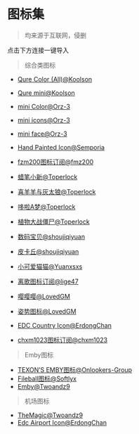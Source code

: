 # 图标集

> 均来源于互联网，侵删

点击下方连接一键导入

> 综合类图标
* <a href="https://quantumult.app/x/open-app/ui?module=gallery&type=icon&action=add&content=%5B%0A%20%20%20%20%22https%3A%2F%2Fgithub.com%2FKoolson%2FQure%2Fraw%2Fmaster%2FOther%2FQureColor-All.json%22%0A%5D">Qure Color (All)@Koolson</a>
* <a href="https://quantumult.app/x/open-app/ui?module=gallery&type=icon&action=add&content=%5B%0A%20%20%20%20%22https%3A%2F%2Fraw.githubusercontent.com%2FKoolson%2FQure%2Fmaster%2FOther%2FQuremini.json%22%0A%5D">Qure mini@Koolson</a>
* <a href="https://quantumult.app/x/open-app/ui?module=gallery&type=icon&action=add&content=%5B%0A%20%20%20%20%22https%3A%2F%2Fraw.githubusercontent.com%2FOrz-3%2Fmini%2Fmaster%2FminiColor.json%22%0A%5D">mini Color@Orz-3</a>
* <a href="https://quantumult.app/x/open-app/ui?module=gallery&type=icon&action=add&content=%5B%22https%3A%2F%2Fgithub.com%2FOrz-3%2Fmini%2Fraw%2Fmaster%2Fmini.json%22%5D">mini icons@Orz-3</a>
* <a href="https://quantumult.app/x/open-app/ui?module=gallery&type=icon&action=add&content=%5B%22https://raw.githubusercontent.com/Orz-3/face/master/face.json%22%5D">mini face@Orz-3</a>

* <a href="https://quantumult.app/x/open-app/ui?module=gallery&type=icon&action=add&content=%5B%0A%20%20%20%20%22https%3A%2F%2Fraw.githubusercontent.com%2FSemporia%2FHand-Painted-icon%2Fmaster%2FSemporia.json%22%0A%5D">Hand Painted Icon@Semporia</a>
* <a href="https://quantumult.app/x/open-app/ui?module=gallery&type=icon&action=add&content=%5B%22https://raw.githubusercontent.com/fmz200/wool_scripts/main/icons/icons-all.json%22%5D">fzm200图标订阅@fmz200</a>
* <a href="https://quantumult.app/x/open-app/ui?module=gallery&type=icon&action=add&content=%5B%22https%3A%2F%2Fraw.githubusercontent.com%2FToperlock%2FQuantumult%2Fmain%2FShin-icons.json%22%5D">蜡笔小新@Toperlock</a>
* <a href="https://quantumult.app/x/open-app/ui?module=gallery&type=icon&action=add&content=%5B%22https%3A%2F%2Fraw.githubusercontent.com%2FToperlock%2FQuantumult%2Fmain%2FWolffy-icons.json%22%5D">喜羊羊与灰太狼@Toperlock</a>
* <a href="https://quantumult.app/x/open-app/ui?module=gallery&type=icon&action=add&content=%5B%22https%3A%2F%2Fraw.githubusercontent.com%2FToperlock%2FQuantumult%2Fmain%2FD-icons.json%22%5D">哆啦A梦@Toperlock</a>
* <a href="https://quantumult.app/x/open-app/ui?module=gallery&type=icon&action=add&content=%5B%22https%3A%2F%2Fraw.githubusercontent.com%2Fshoujiqiyuan%2FPVSZforQuanX%2Fmaster%2FPVSZ.json%22%5D">植物大战僵尸@Toperlock</a>
* <a href="https://quantumult.app/x/open-app/ui?module=gallery&type=icon&action=add&content=%5B%22https%3A%2F%2Fraw.githubusercontent.com%2Fshoujiqiyuan%2FDigimonforQuanX%2Fmaster%2FDigimon.json%22%5D">数码宝贝@shoujiqiyuan</a>
* <a href="https://quantumult.app/x/open-app/ui?module=gallery&type=icon&action=add&content=%5B%22https%3A%2F%2Fraw.githubusercontent.com%2Fshoujiqiyuan%2FPokemonGOforQuanX%2Fmaster%2FPokemonGo.json%22%5D">皮卡丘@shoujiqiyuan</a>
* <a href="https://quantumult.app/x/open-app/ui?module=gallery&type=icon&action=add&content=%5B%22https%3A%2F%2Fraw.githubusercontent.com%2FYuanxsxs%2FQtumultX%2Fmaster%2FIcon%2FCatcat.json%22%5D">小可爱猫猫@Yuanxsxs</a>
* <a href="https://quantumult.app/x/open-app/ui?module=gallery&type=icon&action=add&content=%5B%22https://raw.githubusercontent.com/lige47/QuanX-icon-rule/main/ligeicon.json%22%5D">离歌图标订阅@lige47</a>
* <a href="https://quantumult.app/x/open-app/ui?module=gallery&type=icon&action=add&content=%5B%22https://raw.githubusercontent.com/LovedGM/Quantumult-X-TuBiao/a6da7ef83e55a098bc7e9b793a670bbdfde5e36e/yyy.json%22%5D">嘤嘤嘤@LovedGM</a>
* <a href="https://quantumult.app/x/open-app/ui?module=gallery&type=icon&action=add&content=%5B%22https://raw.githubusercontent.com/LovedGM/Quantumult-X-TuBiao/main/zishi-cs.json%22%5D">姿势图标@LovedGM</a>
* <a href="https://quantumult.app/x/open-app/ui?module=gallery&type=icon&action=add&content=%5B%22https://raw.githubusercontent.com/erdongchanyo/icon/main/edc-country-icon-gallery.json%22%5D">EDC Country Icon@ErdongChan</a>
* <a href="https://quantumult.app/x/open-app/ui?module=gallery&type=icon&action=add&content=%5B%22https://raw.githubusercontent.com/chxm1023/Script_X/main/icon/icons.json%22%5D">chxm1023图标订阅@chxm1023</a>

> Emby图标
* <a href="https://quantumult.app/x/open-app/ui?module=gallery&type=icon&action=add&content=%5B%22https://raw.githubusercontent.com/Onlookers-Group/Texonin-LAB-Public/main/Quantumult(X)/Icon/color/color.json%22%5D">TEXON’S EMBY图标@Onlookers-Group</a>
* <a href="https://quantumult.app/x/open-app/ui?module=gallery&type=icon&action=add&content=%5B%22https://raw.githubusercontent.com/Softlyx/Fileball/main/YUAN/tubiao.json%22%5D">Fileball图标@Softlyx</a>
* <a href="https://quantumult.app/x/open-app/ui?module=gallery&type=icon&action=add&content=%5B%22https://raw.githubusercontent.com/Twoandz9/Emby-icons/main/TheRaw.json%22%5D">Emby@Twoandz9</a>

> 机场图标
* <a href="https://quantumult.app/x/open-app/ui?module=gallery&type=icon&action=add&content=%5B%22https://raw.githubusercontent.com/Twoandz9/TheMagic-Icons/main/TheRaw.json%22%5D">TheMagic@Twoandz9</a>
* <a href="https://quantumult.app/x/open-app/ui?module=gallery&type=icon&action=add&content=%5B%22https://raw.githubusercontent.com/erdongchanyo/icon/main/edc-airport-icon-gallery.json%22%5D">Edc Airport Icon@ErdongChan</a>

